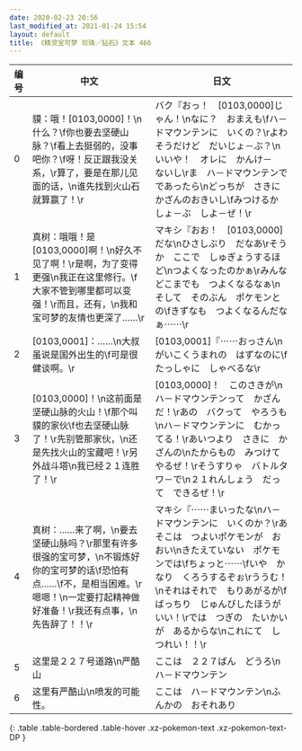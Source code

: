 ```yaml
---
date: 2020-02-23 20:56
last_modified_at: 2021-01-24 15:54
layout: default
title: 《精灵宝可梦 珍珠／钻石》文本 466
---
```

| 编号 | 中文 | 日文 |
| ---- | ---- | ---- |
| 0 | 貘：哦！[0103,0000]！\n什么？\f你也要去坚硬山脉？\f看上去挺弱的，没事吧你？\f呀！反正跟我没关系，\r算了，要是在那儿见面的话，\n谁先找到火山石就算赢了！\r | バク『おっ！　[0103,0000]じゃん！\nなに？　おまえも\fハ－ドマウンテンに　いくの？\rよわそうだけど　だいじょ－ぶ？\nいいや！　オレに　かんけ－　ないし\rま　ハ－ドマウンテンで　であったら\nどっちが　さきに　かざんのおきいし\fみつけるか　しょ－ぶ　しよ－ぜ！\r |
| 1 | 真树：哦哦！是[0103,0000]啊！\n好久不见了啊！\r是啊，为了变得更强\n我正在这里修行。\f大家不管到哪里都可以变强！\r而且，还有，\n我和宝可梦的友情也更深了……\r | マキシ『おお！　[0103,0000]だな\nひさしぶり　だなあ\rそうか　ここで　しゅぎょうするほど\nつよくなったのかぁ\rみんな　どこまでも　つよくなるなぁ\nそして　そのぶん　ポケモンとの\fきずなも　つよくなるんだなぁ⋯⋯\r |
| 2 | [0103,0001]：……\n大叔虽说是国外出生的\f可是很健谈啊。\r | [0103,0001]『⋯⋯おっさん\nがいこくうまれの　はずなのに\fたっしゃに　しゃべるな\r |
| 3 | [0103,0000]！\n这前面是坚硬山脉的火山！\f那个叫貘的家伙\f也去坚硬山脉了！\r先别管那家伙，\n还是先找火山的宝藏吧！\r另外战斗塔\n我已经２１连胜了！\r | [0103,0000]！　このさきが\nハ－ドマウンテンって　かざんだ！\rあの　バクって　やろうも\nハ－ドマウンテンに　むかってる！\rあいつより　さきに　かざんの\nたからもの　みつけてやるぜ！\rそうすりゃ　バトルタワ－で\n２１れんしょう　だって　できるぜ！\r |
| 4 | 真树：……来了啊，\n要去坚硬山脉吗？\r那里有许多很强的宝可梦，\n不锻炼好你的宝可梦的话\f恐怕有点……\f不，是相当困难。\r嗯嗯！\n一定要打起精神做好准备！\r我还有点事，\n先告辞了！！\r | マキシ『⋯⋯まいったな\nハ－ドマウンテンに　いくのか？\rあそこは　つよいポケモンが　おおい\nきたえていない　ポケモンでは\fちょっと⋯⋯\fいや　かなり　くろうするぞぉ\rううむ！\nそれはそれで　もりあがるが\fばっちり　じゅんびしたほうが　いい！\rでは　つぎの　たいかいが　あるからな\nこれにて　しつれい！！\r |
| 5 | 这里是２２７号道路\n严酷山 | ここは　２２７ばん　どうろ\nハ－ドマウンテン |
| 6 | 这里有严酷山\n喷发的可能性。 | ここは　ハ－ドマウンテン\nふんかの　おそれあり |
{: .table .table-bordered .table-hover .xz-pokemon-text .xz-pokemon-text-DP }